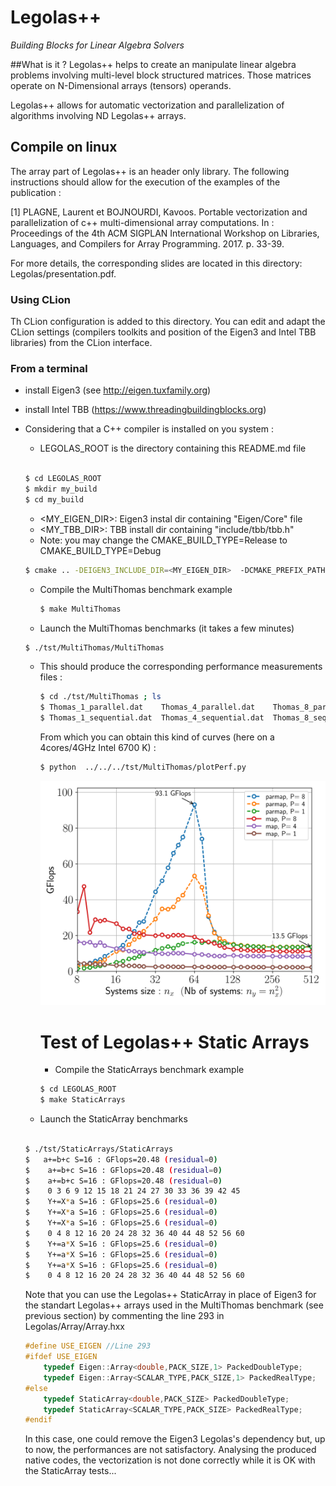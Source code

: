 # Legolas++

*Building Blocks for Linear Algebra Solvers*

##What is it ?
Legolas++ helps to create an manipulate linear algebra problems involving multi-level block structured matrices.
Those matrices operate on N-Dimensional arrays (tensors) operands.

Legolas++ allows for automatic vectorization and parallelization of algorithms involving ND Legolas++ arrays.

 

## Compile on linux
The array part of Legolas++ is an header only library. 
The following instructions should allow for the execution of the examples of the publication : 

<a id="1">[1]</a> 
PLAGNE, Laurent et BOJNOURDI, Kavoos. Portable vectorization and parallelization of c++ multi-dimensional array computations. In : Proceedings of the 4th ACM SIGPLAN International Workshop on Libraries, Languages, and Compilers for Array Programming. 2017. p. 33-39.


For more details, the corresponding slides are located in this directory: Legolas/presentation.pdf.

### Using CLion
Th CLion configuration is added to this directory. You can edit and adapt the CLion settings (compilers toolkits and 
position of the Eigen3 and Intel TBB libraries) from the CLion interface.
### From a terminal
- install Eigen3 (see <http://eigen.tuxfamily.org>)
- install Intel TBB (<https://www.threadingbuildingblocks.org>)
- Considering that a C++ compiler is installed on you system :
    
    - LEGOLAS_ROOT is the directory containing this README.md file
    ```bash

    $ cd LEGOLAS_ROOT
    $ mkdir my_build
    $ cd my_build
    ```
     - <MY_EIGEN_DIR>: Eigen3 instal dir containing "Eigen/Core" file
     - <MY_TBB_DIR>: TBB install dir containing "include/tbb/tbb.h"
     - Note: you may change the CMAKE_BUILD_TYPE=Release to CMAKE_BUILD_TYPE=Debug
     
    ```bash
    $ cmake .. -DEIGEN3_INCLUDE_DIR=<MY_EIGEN_DIR>  -DCMAKE_PREFIX_PATH=<MY_TBB_DIR> -DCMAKE_BUILD_TYPE=Release
    ```
  - Compile the MultiThomas benchmark example
    ```bash
    $ make MultiThomas
    ```
   - Launch the MultiThomas benchmarks (it takes a few minutes)
    ```bash
    $ ./tst/MultiThomas/MultiThomas 
    ```
  - This should produce the corresponding performance measurements files :
    ```bash
    $ cd ./tst/MultiThomas ; ls
    $ Thomas_1_parallel.dat    Thomas_4_parallel.dat    Thomas_8_parallel.dat
    $ Thomas_1_sequential.dat  Thomas_4_sequential.dat  Thomas_8_sequential.dat

    ```
    From which you can obtain this kind of curves (here on a 4cores/4GHz Intel 6700 K) :
    ```bash
    $ python  ../../../tst/MultiThomas/plotPerf.py    
    ```
    ![](Thomas6.png)
    
    # Test of Legolas++ Static Arrays
    
    - Compile the StaticArrays benchmark example
    ```bash
    $ cd LEGOLAS_ROOT
    $ make StaticArrays
    ```
   - Launch the StaticArray benchmarks
    ```bash
  
    $ ./tst/StaticArrays/StaticArrays 
    $   a+=b+c S=16 : GFlops=20.48 (residual=0)
    $    a+=b+c S=16 : GFlops=20.48 (residual=0)
    $    a+=b+c S=16 : GFlops=20.48 (residual=0)
    $    0 3 6 9 12 15 18 21 24 27 30 33 36 39 42 45 
    $    Y+=X*a S=16 : GFlops=25.6 (residual=0)
    $    Y+=X*a S=16 : GFlops=25.6 (residual=0)
    $    Y+=X*a S=16 : GFlops=25.6 (residual=0)
    $    0 4 8 12 16 20 24 28 32 36 40 44 48 52 56 60 
    $    Y+=a*X S=16 : GFlops=25.6 (residual=0)
    $    Y+=a*X S=16 : GFlops=25.6 (residual=0)
    $    Y+=a*X S=16 : GFlops=25.6 (residual=0)
    $    0 4 8 12 16 20 24 28 32 36 40 44 48 52 56 60
    ```
  
    
  
  
   Note that you can use the Legolas++ StaticArray in place of Eigen3 for the standart Legolas++ arrays used
    in the MultiThomas benchmark (see previous section) by commenting the line 293 in Legolas/Array/Array.hxx
    
    ```cpp
    #define USE_EIGEN //Line 293
    #ifdef USE_EIGEN
        typedef Eigen::Array<double,PACK_SIZE,1> PackedDoubleType;
        typedef Eigen::Array<SCALAR_TYPE,PACK_SIZE,1> PackedRealType;
    #else
        typedef StaticArray<double,PACK_SIZE> PackedDoubleType;
        typedef StaticArray<SCALAR_TYPE,PACK_SIZE> PackedRealType;
    #endif
    ```
  
   In this case, one could remove the Eigen3 Legolas's dependency but, up to now, the performances are not satisfactory. Analysing the produced native codes, the vectorization is not done correctly while it is OK with the StaticArray tests...
    

 